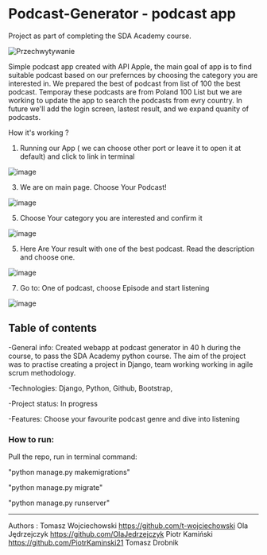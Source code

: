 # Podcast-Generator - podcast app
Project as part of completing the SDA Academy course.

![Przechwytywanie](https://github.com/PiotrKaminski21/Podcast-Generator/assets/118756898/2142e7c4-a42a-42c5-b88f-e3d9543a9cd8)

Simple podcast app created with API Apple, the main goal of app is to find suitable podcast based on our prefernces by choosing the category you are interested in. We prepared the best of podcast from list of 100 the best podcast. Temporay these podcasts are from Poland 100 List but we are working to update the app to search the podcasts from evry country. In future we'll add the login screen, lastest result, and we expand quanity of podcasts. 

How it's working ? 

1. Running our App ( we can choose other port or leave it to open it at default) and click to link in terminal
   
![image](https://github.com/PiotrKaminski21/Podcast-Generator/assets/134416911/b1d0f645-cea0-43e9-b7d6-59e29d612cdc)

3. We are on main page. Choose Your Podcast!

![image](https://github.com/PiotrKaminski21/Podcast-Generator/assets/134416911/6f7f25f6-4cdd-4cd1-aba5-ab161819534e)

5. Choose Your category you are interested and confirm it

![image](https://github.com/PiotrKaminski21/Podcast-Generator/assets/134416911/bc4457f2-f5a9-4dc8-9de5-a13370f79e47)

5. Here Are Your result with one of the best podcast. Read the description and choose one.
   
![image](https://github.com/PiotrKaminski21/Podcast-Generator/assets/134416911/5dd76ff6-a328-45b0-a8b5-fa2fee8e1dbd)

7. Go to: One of podcast, choose Episode and start listening

   
![image](https://github.com/PiotrKaminski21/Podcast-Generator/assets/134416911/77f643da-9d10-4779-94b8-9a3d9a3cc3dc)


## Table of contents

-General info:
Created webapp at podcast generator in 40 h during the course, to pass the SDA Academy python course. The aim of the project was to practise creating a project in Django, team working working in agile scrum methodology.

-Technologies:
Django, Python, Github, Bootstrap, 

-Project status:
In progress

-Features:
Choose your favourite podcast genre and dive into listening

### How to run:

Pull the repo, run in terminal command: 

"python manage.py makemigrations"

"python manage.py migrate"

"python manage.py runserver"

------ 

Authors : 
Tomasz Wojciechowski https://github.com/t-wojciechowski
Ola Jędrzejczyk https://github.com/OlaJedrzejczyk
Piotr Kamiński https://github.com/PiotrKaminski21
Tomasz Drobnik 
